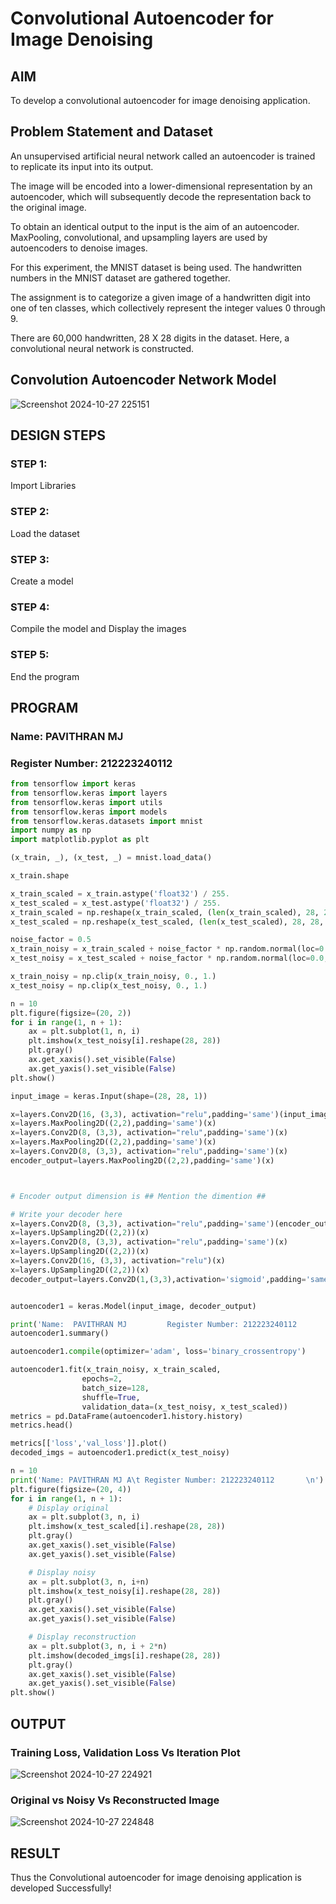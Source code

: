# Convolutional Autoencoder for Image Denoising

## AIM

To develop a convolutional autoencoder for image denoising application.

## Problem Statement and Dataset
An unsupervised artificial neural network called an autoencoder is trained to replicate its input into its output.

The image will be encoded into a lower-dimensional representation by an autoencoder, which will subsequently decode the representation back to the original image.

To obtain an identical output to the input is the aim of an autoencoder. MaxPooling, convolutional, and upsampling layers are used by autoencoders to denoise images.

For this experiment, the MNIST dataset is being used.
The handwritten numbers in the MNIST dataset are gathered together.

The assignment is to categorize a given image of a handwritten digit into one of ten classes, which collectively represent the integer values 0 through 9.

There are 60,000 handwritten, 28 X 28 digits in the dataset.
Here, a convolutional neural network is constructed. 

## Convolution Autoencoder Network Model
![Screenshot 2024-10-27 225151](https://github.com/user-attachments/assets/7868e0a5-afa5-4385-ab01-d8c3d65f1ccc)


## DESIGN STEPS

### STEP 1:
Import Libraries

### STEP 2:
Load the dataset
### STEP 3:
Create a model
### STEP 4:
Compile the model and Display the images
### STEP 5:
End the program
## PROGRAM
### Name: PAVITHRAN MJ
### Register Number: 212223240112


```py
from tensorflow import keras
from tensorflow.keras import layers
from tensorflow.keras import utils
from tensorflow.keras import models
from tensorflow.keras.datasets import mnist
import numpy as np
import matplotlib.pyplot as plt

(x_train, _), (x_test, _) = mnist.load_data()

x_train.shape

x_train_scaled = x_train.astype('float32') / 255.
x_test_scaled = x_test.astype('float32') / 255.
x_train_scaled = np.reshape(x_train_scaled, (len(x_train_scaled), 28, 28, 1))
x_test_scaled = np.reshape(x_test_scaled, (len(x_test_scaled), 28, 28, 1))

noise_factor = 0.5
x_train_noisy = x_train_scaled + noise_factor * np.random.normal(loc=0.0, scale=1.0, size=x_train_scaled.shape) 
x_test_noisy = x_test_scaled + noise_factor * np.random.normal(loc=0.0, scale=1.0, size=x_test_scaled.shape) 

x_train_noisy = np.clip(x_train_noisy, 0., 1.)
x_test_noisy = np.clip(x_test_noisy, 0., 1.)

n = 10
plt.figure(figsize=(20, 2))
for i in range(1, n + 1):
    ax = plt.subplot(1, n, i)
    plt.imshow(x_test_noisy[i].reshape(28, 28))
    plt.gray()
    ax.get_xaxis().set_visible(False)
    ax.get_yaxis().set_visible(False)
plt.show()

input_image = keras.Input(shape=(28, 28, 1))

x=layers.Conv2D(16, (3,3), activation="relu",padding='same')(input_image)
x=layers.MaxPooling2D((2,2),padding='same')(x)
x=layers.Conv2D(8, (3,3), activation="relu",padding='same')(x)
x=layers.MaxPooling2D((2,2),padding='same')(x)
x=layers.Conv2D(8, (3,3), activation="relu",padding='same')(x)
encoder_output=layers.MaxPooling2D((2,2),padding='same')(x)



# Encoder output dimension is ## Mention the dimention ##

# Write your decoder here
x=layers.Conv2D(8, (3,3), activation="relu",padding='same')(encoder_output)
x=layers.UpSampling2D((2,2))(x)
x=layers.Conv2D(8, (3,3), activation="relu",padding='same')(x)
x=layers.UpSampling2D((2,2))(x)
x=layers.Conv2D(16, (3,3), activation="relu")(x)
x=layers.UpSampling2D((2,2))(x)
decoder_output=layers.Conv2D(1,(3,3),activation='sigmoid',padding='same')(x)


autoencoder1 = keras.Model(input_image, decoder_output)

print('Name:  PAVITHRAN MJ         Register Number: 212223240112       ')
autoencoder1.summary()

autoencoder1.compile(optimizer='adam', loss='binary_crossentropy')

autoencoder1.fit(x_train_noisy, x_train_scaled,
                epochs=2,
                batch_size=128,
                shuffle=True,
                validation_data=(x_test_noisy, x_test_scaled))
metrics = pd.DataFrame(autoencoder1.history.history)
metrics.head()

metrics[['loss','val_loss']].plot()
decoded_imgs = autoencoder1.predict(x_test_noisy)

n = 10
print('Name: PAVITHRAN MJ A\t Register Number: 212223240112       \n')
plt.figure(figsize=(20, 4))
for i in range(1, n + 1):
    # Display original
    ax = plt.subplot(3, n, i)
    plt.imshow(x_test_scaled[i].reshape(28, 28))
    plt.gray()
    ax.get_xaxis().set_visible(False)
    ax.get_yaxis().set_visible(False)

    # Display noisy
    ax = plt.subplot(3, n, i+n)
    plt.imshow(x_test_noisy[i].reshape(28, 28))
    plt.gray()
    ax.get_xaxis().set_visible(False)
    ax.get_yaxis().set_visible(False)    

    # Display reconstruction
    ax = plt.subplot(3, n, i + 2*n)
    plt.imshow(decoded_imgs[i].reshape(28, 28))
    plt.gray()
    ax.get_xaxis().set_visible(False)
    ax.get_yaxis().set_visible(False)
plt.show()
```

## OUTPUT

### Training Loss, Validation Loss Vs Iteration Plot
![Screenshot 2024-10-27 224921](https://github.com/user-attachments/assets/05a32c98-b49a-4f53-b6d0-e5ecbf46783e)

### Original vs Noisy Vs Reconstructed Image
![Screenshot 2024-10-27 224848](https://github.com/user-attachments/assets/2b9edea8-f5ef-4429-b5b9-69cc4f68b7d7)

## RESULT
Thus the Convolutional autoencoder for image denoising application is developed Successfully!
